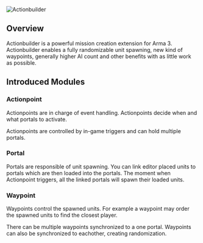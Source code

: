 ![Actionbuilder](https://github.com/ahoys/Actionbuilder/blob/master/actionbuilder.png)

## Overview
Actionbuilder is a powerful mission creation extension for Arma 3. Actionbuilder enables a fully randomizable unit spawning, new kind of waypoints, generally higher AI count and other benefits with as little work as possible.

## Introduced Modules

### Actionpoint
Actionpoints are in charge of event handling. Actionpoints decide when and what portals to activate.

Actionpoints are controlled by in-game triggers and can hold multiple portals.

### Portal
Portals are responsible of unit spawning. You can link editor placed units to portals which are then loaded into the portals. The moment when Actionpoint triggers, all the linked portals will spawn their loaded units.

### Waypoint
Waypoints control the spawned units. For example a waypoint may order the spawned units to find the closest player.

There can be multiple waypoints synchronized to a one portal. Waypoints can also be synchronized to eachother, creating randomization.
